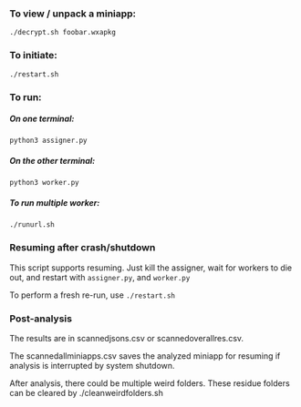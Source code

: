 ### To view / unpack a miniapp:
`./decrypt.sh foobar.wxapkg`

### To initiate:
`./restart.sh`

### To run:
##### On one terminal:
`python3 assigner.py`

##### On the other terminal:
`python3 worker.py`

##### To run multiple worker:
`./runurl.sh`

### Resuming after crash/shutdown
This script supports resuming. Just kill the assigner, wait for workers to die out, and restart with
`assigner.py`, and `worker.py`

To perform a fresh re-run, use
`./restart.sh`

### Post-analysis
The results are in scannedjsons.csv or scannedoverallres.csv.

The scannedallminiapps.csv saves the analyzed miniapp for resuming if analysis is interrupted by system shutdown.

After analysis, there could be multiple weird folders. These residue folders can be cleared by ./cleanweirdfolders.sh
